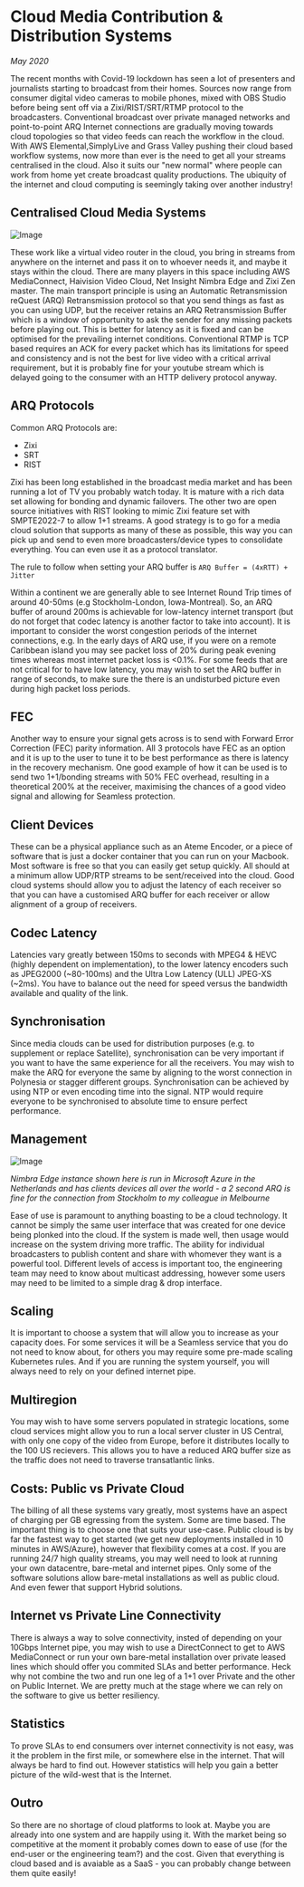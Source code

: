 # Cloud Media Contribution & Distribution Systems
_May 2020_

The recent months with Covid-19 lockdown has seen a lot of presenters and journalists starting to broadcast from their homes. Sources now range from consumer digital video cameras to mobile phones, mixed with OBS Studio before being sent off via a Zixi/RIST/SRT/RTMP protocol to the broadcasters. Conventional broadcast over private managed networks and point-to-point ARQ Internet connections are gradually moving towards cloud topologies so that video feeds can reach the workflow in the cloud. With AWS Elemental,SimplyLive and Grass Valley pushing their cloud based workflow systems, now more than ever is the need to get all your streams centralised in the cloud. Also it suits our "new normal" where people can work from home yet create broadcast quality productions. The ubiquity of the internet and cloud computing is seemingly taking over another industry! 

## Centralised Cloud Media Systems

![Image](./media-cloud01.jpg)

These work like a virtual video router in the cloud, you bring in streams from anywhere on the internet and pass it on to whoever needs it, and maybe it stays within the cloud. There are many players in this space including AWS MediaConnect, Haivision Video Cloud, Net Insight Nimbra Edge and Zixi Zen master. The main transport principle is using an Automatic Retransmission reQuest (ARQ) Retransmission protocol so that you send things as fast as you can using UDP, but the receiver retains an ARQ Retransmission Buffer which is a window of opportunity to ask the sender for any missing packets before playing out. This is better for latency as it is fixed and can be optimised for the prevailing internet conditions. Conventional RTMP is TCP based requires an ACK for every packet which has its limitations for speed and consistency and is not the best for live video with a critical arrival requirement, but it is probably fine for your youtube stream which is delayed going to the consumer with an HTTP delivery protocol anyway.


## ARQ Protocols
Common ARQ Protocols are:
- Zixi
- SRT
- RIST 

Zixi has been long established in the broadcast media market and has been running a lot of TV you probably watch today. It is mature with a rich data set allowing for bonding and dynamic failovers. The other two are open source initiatives with RIST looking to mimic Zixi feature set with SMPTE2022-7 to allow 1+1 streams. A good strategy is to go for a media cloud solution that supports as many of these as possible, this way you can pick up and send to even more broadcasters/device types to consolidate everything. You can even use it as a protocol translator.

The rule to follow when setting your ARQ buffer is `ARQ Buffer = (4xRTT) + Jitter`

Within a continent we are generally able to see Internet Round Trip times of around 40-50ms (e.g Stockholm-London, Iowa-Montreal). So, an ARQ buffer of around 200ms is achievable for low-latency internet transport (but do not forget that codec latency is another factor to take into account). It is important to consider the worst congestion periods of the internet connections, e.g. In the early days of ARQ use, if you were on a remote Caribbean island you may see packet loss of 20% during peak evening times whereas most internet packet loss is <0.1%. For some feeds that are not critical for to have low latency, you may wish to set the ARQ buffer in range of seconds, to make sure the there is an undisturbed picture even during high packet loss periods.

## FEC
Another way to ensure your signal gets across is to send with Forward Error Correction (FEC) parity information. All 3 protocols have FEC as an option and it is up to the user to tune it to be best performance as there is latency in the recovery mechanism. One good example of how it can be used is to send two 1+1/bonding streams with 50% FEC overhead, resulting in a theoretical 200% at the receiver, maximising the chances of a good video signal and allowing for Seamless protection.

## Client Devices
These can be a physical appliance such as an Ateme Encoder, or a piece of software that is just a docker container that you can run on your Macbook. Most software is free so that you can easily get setup quickly. All should at a minimum allow UDP/RTP streams to be sent/received into the cloud. Good cloud systems should allow you to adjust the latency of each receiver so that you can have a customised ARQ buffer for each receiver or allow alignment of a group of receivers.

## Codec Latency
Latencies vary greatly between 150ms to seconds with MPEG4 & HEVC (highly dependent on implementation), to the lower latency encoders such as JPEG2000 (~80-100ms) and the Ultra Low Latency (ULL) JPEG-XS (~2ms). You have to balance out the need for speed versus the bandwidth available and quality of the link.

## Synchronisation
Since media clouds can be used for distribution purposes (e.g. to supplement or replace Satellite), synchronisation can be very important if you want to have the same experience for all the receivers. You may wish to make the ARQ for everyone the same by aligning to the worst connection in Polynesia or stagger different groups. Synchronisation can be achieved by using NTP or even encoding time into the signal. NTP would require everyone to be synchronised to absolute time to ensure perfect performance.

## Management

![Image](./nimbraedge01.jpg)

_Nimbra Edge instance shown here is run in Microsoft Azure in the Netherlands and has clients devices all over the world - a 2 second ARQ is fine for the connection from Stockholm to my colleague in Melbourne_

Ease of use is paramount to anything boasting to be a cloud technology. It cannot be simply the same user interface that was created for one device being plonked into the cloud. If the system is made well, then usage would increase on the system driving more traffic. The ability for individual broadcasters to publish content and share with whomever they want is a powerful tool. Different levels of access is important too, the engineering team may need to know about multicast addressing, however some users may need to be limited to a simple drag & drop interface.

## Scaling

It is important to choose a system that will allow you to increase as your capacity does. For some services it will be a Seamless service that you do not need to know about, for others you may require some pre-made scaling Kubernetes rules. And if you are running the system yourself, you will always need to rely on your defined internet pipe.

## Multiregion

You may wish to have some servers populated in strategic locations, some cloud services might allow you to run a local server cluster in US Central, with only one copy of the video from Europe, before it distributes locally to the 100 US recievers. This allows you to have a reduced ARQ buffer size as the traffic does not need to traverse transatlantic links.

## Costs: Public vs Private Cloud

The billing of all these systems vary greatly, most systems have an aspect of charging per GB egressing from the system. Some are time based. The important thing is to choose one that suits your use-case. Public cloud is by far the fastest way to get started (we get new deployments installed in 10 minutes in AWS/Azure), however that flexibility comes at a cost. If you are running 24/7 high quality streams, you may well need to look at running your own datacentre, bare-metal and internet pipes. Only some of the software solutions allow bare-metal installations as well as public cloud. And even fewer that support Hybrid solutions.

## Internet vs Private Line Connectivity

There is always a way to solve connectivity, insted of depending on your 10Gbps Internet pipe, you may wish to use a DirectConnect to get to AWS MediaConnect or run your own bare-metal installation over private leased lines which should offer you commited SLAs and better performance. Heck why not combine the two and run one leg of a 1+1 over Private and the other on Public Internet. We are pretty much at the stage where we can rely on the software to give us better resiliency.


## Statistics

To prove SLAs to end consumers over internet connectivity is not easy, was it the problem in the first mile, or somewhere else in the internet. That will always be hard to find out. However statistics will help you gain a better picture of the wild-west that is the Internet.


## Outro
So there are no shortage of cloud platforms to look at. Maybe you are already into one system and are happily using it. With the market being so competitive at the moment it probably comes down to ease of use (for the end-user or the engineering team?) and the cost. Given that everything is cloud based and is avaiable as a SaaS - you can probably change between them quite easily!


